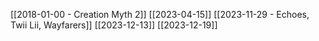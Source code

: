 [[2018-01-00 - Creation Myth 2]]
[[2023-04-15]]
[[2023-11-29 - Echoes, Twii Lii, Wayfarers]]
[[2023-12-13]]
[[2023-12-19]]
